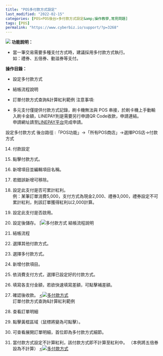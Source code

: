 ```yaml
---
title: "POS多付款方式設定"
last_modified: "2022-02-15"
categories: [POS>POS後台>多付款方式設定&amp;操作教學,常見問題]
tags: [POS]
permalink: "https://www.cyberbiz.io/support/?p=3268"
---
```


![](https://www.cyberbiz.io/support/wp-content/uploads/企業版.png) **功能說明：**  

* 當一筆交易需要多種支付方式時，建議採用多付款方式執行。  
如：禮券、五倍券、動滋券等支付。

**操作目錄：**

* 設定多付款方式
* 結帳流程說明
* 訂單付款方式查詢&計算紅利範例
注意事項:  

* 多元支付僅提供付款方式記錄，刷卡機無法與 POS 串接，於刷卡機上手動輸入刷卡金額，LINEPAY則是需要另行申請QR Code收款，申請連結。  
申請網址請至[LINEPAY平台](https://pay.line.me/merchant-apply/tw/contact-request?locale=zh_TW&isFooterConventionChanged=true)完成申請。

設定多付款方式 後台路徑 :「POS功能」→「所有POS商店」→選擇POS店→付款方式  


14. 付款設定
1. 點擊付款方式。
2. 新增項目並編輯項目名稱。
3. 若錯誤新增可移除。
4. 設定此支付是否可累計紅利。  
例：某筆訂單消費5,000，支付方式為現金2,000、禮券3,000，禮券設定不可累計紅利，則該訂單獲得紅利以2,000計算。

5. 設定此支付是否啟用。
6. 設定後儲存。
[![多付款方式](https://www.cyberbiz.io/support/wp-content/uploads/多付款方式1.png)
結帳流程說明

15. 結帳流程
1. 選擇其他付款方式。
2. 選擇多付款方式。
3. 新增付款項目。
4. 依消費支付方式，選擇已設定好的付款方式。
5. 填寫各支付金額，若欲快速填寫差額，可點擊補差額。
6. 確認後收款。
[<![多付款方式](https://www.cyberbiz.io/support/wp-content/uploads/多付款方式2.png)](https://www.cyberbiz.io/support/wp-content/uploads/多付款方式2.png)  
訂單付款方式查詢&計算紅利範例

16. 查看訂單明細
1. 點擊黃框區域（鼠標將變為可點擊）。
2. 可查看展開訂單明細，首位即為多付款方式細節。
3. 當付款方式設定不計算紅利，該付款方式即不計算至紅利中。 （本例將五倍券設為不計算）
[<![多付款方式](https://www.cyberbiz.io/support/wp-content/uploads/多付款方式3.png)](https://www.cyberbiz.io/support/wp-content/uploads/多付款方式3.png)  

